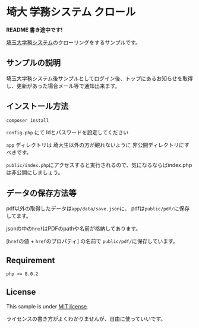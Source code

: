 # 埼大 学務システム クロール
**README 書き途中です!**

[埼玉大学務システム](https://risyu.saitama-u.ac.jp)のクローリングをするサンプルです。


## サンプルの説明
埼玉大学務システム後サンプルとしてログイン後、トップにあるお知らせを取得し、更新があった場合メール等で通知出来ます。

## インストール方法
```bash
composer install
```
`config.php` にて Idとパスワードを設定してください

`app` ディレクトリは 埼大生以外の方が観れないように 非公開ディレクトリにすべきです。

`public/index.php`にアクセスすると実行されるので、気になるならばindex.phpは非公開にしましょう。

## データの保存方法等

pdf以外の取得したデータは`app/data/save.json`に、
pdfは`public/pdf/`に保存してます。


jsonの中の`href`はPDFのpathや名前が格納してあります。

[`href`の値 + `href`のプロパティ] の名前で
`public/pdf/`に保存しています。



## Requirement
`php >= 8.0.2`

## License

This sample is under [MIT license](https://en.wikipedia.org/wiki/MIT_License).

ライセンスの書き方がよくわかりませんが、自由に使っていいです。
